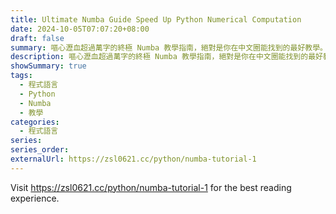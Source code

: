 ```yaml
---
title: Ultimate Numba Guide Speed Up Python Numerical Computation
date: 2024-10-05T07:07:20+08:00
draft: false
summary: 嘔心瀝血超過萬字的終極 Numba 教學指南，絕對是你在中文圈能找到的最好教學。
description: 嘔心瀝血超過萬字的終極 Numba 教學指南，絕對是你在中文圈能找到的最好教學。坑筆者都踩過了只要照做可以得到最好性能，不會漏掉任何優化可能；除此之外本文第一不廢話，第二上手極快，第三介紹如何除錯和優化，第四補充進階使用方式，第五給出「精選有用的延伸閱讀」，不是給沒用文章，第六也是最重要，筆者可以很自信的說本文是中文圈最詳細教學。
showSummary: true
tags:
  - 程式語言
  - Python
  - Numba
  - 教學
categories:
  - 程式語言
series:
series_order: 
externalUrl: https://zsl0621.cc/python/numba-tutorial-1
---
```


Visit https://zsl0621.cc/python/numba-tutorial-1 for the best reading experience.
